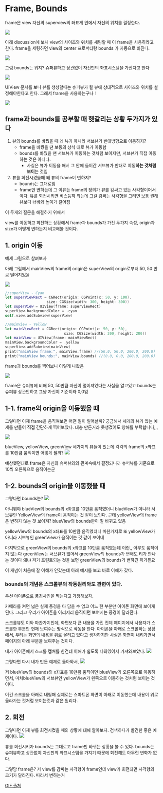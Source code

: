 # Frame, Bounds

frame은 view 자신의 superview의 좌표계 안에서 자신의 위치를 결정한다.

![](https://velog.velcdn.com/images/dev_jane/post/c9d0bfe5-fa09-4d2f-b17b-bfaa5b9aa6e0/image.png)

아래 discussion에 보니 view의 사이즈와 위치를 세팅할 때 이 frame을 사용하라고 한다.
frame을 세팅하면 view의 center 프로퍼티랑 bounds 가 자동으로 바뀐다.

![](https://velog.velcdn.com/images/dev_jane/post/1649308a-8e42-44ac-86d8-a93c4e128b25/image.png)

그럼 bounds는 뭐지?
슈퍼뷰하고 상관없이 자신만의 좌표시스템을 가진다고 한다

![](https://velog.velcdn.com/images/dev_jane/post/ccc39b77-5044-45a8-9840-cb9633f876ea/image.png)


UIView 문서를 보니 뷰를 생성할때는 슈퍼뷰가 될 뷰에 상대적으로 사이즈와 위치를 설정해야한다고 한다.
그래서 frame을 사용하는구나 ! 

![](https://velog.velcdn.com/images/dev_jane/post/c2290aa1-5894-4071-bcae-7803372d338d/image.png)

## frame과 bounds를 공부할 때 헷갈리는 상황 두가지가 있다

1. 뷰의 bounds를 바꿨을 때 왜 뷰가 아니라 서브뷰가 반대방향으로 이동하지?
    - frame을 바꿨을 땐 보통의 상식 대로 뷰가 이동함
    - bounds를 바꿨을 땐 서브뷰가 이동하는 것처럼 보이지만, 서브뷰가 직접 이동하는 것은 아니다.
        - 사실은 뷰가 이동을 해서 그 안에 들어간 서브뷰가 반대로 이동**하는 것처럼 보이**는 것임
2. 뷰를 회전시켰을때 왜 뷰의 frame이 변하지?
    - bounds는 그대로임
    - frame만 변하는데 그 이유는 frame의 정의가 뷰를 감싸고 있는 사각형이어서이다. 뷰를 회전시키면 비스듬히 되는데 그걸 감싸는 사각형을 그리면 보통 원래 뷰보다 너비와 높이가 길어짐

이 두개의 질문을 해결하기 위해서

view를 이동하고 회전하는 상황에서 frame과 bounds가 가진 두가지 속성, origin과 size가 어떻게 변하는지 비교해볼 것이다.

## 1. origin 이동

예제 그림으로 살펴보자

아래 그림에서 mainView의 frame의 origin은 superView의 origin로부터 50, 50 만큼 떨어져있음

![](https://velog.velcdn.com/images/dev_jane/post/c91be190-d59c-42bc-ab2f-c1f7fd271815/image.png)


```swift
//superView - Cyan
let superViewRect = CGRect(origin: CGPoint(x: 50, y: 100),
                   size: CGSize(width: 300, height: 300))
let superView = UIView(frame: superViewRect)
superView.backgroundColor = .cyan
self.view.addSubview(superView)

//mainView - Yellow
let mainViewRect = CGRect(origin: CGPoint(x: 50, y: 50),
                           size: CGSize(width: 200, height: 200))
let mainView = UIView(frame: mainViewRect)
mainView.backgroundColor = .yellow
superView.addSubview(mainView)
print("mainView frame:", mainView.frame) //(50.0, 50.0, 200.0, 200.0)
print("mainView bounds:", mainView.bounds) //(0.0, 0.0, 200.0, 200.0)
```

frame과 bounds를 찍어보니 이렇게 나왔음

![](https://velog.velcdn.com/images/dev_jane/post/e5fd9b9c-ff6e-4e47-86cd-0b467fd32c36/image.png)

frame은 슈퍼뷰에 비해 50, 50만큼 자신이 떨어져있다는 사실을 알고있고
bounds는 슈퍼뷰 상관안하고 그냥 자신이 기준이라 0,0임

## 1-1. frame의 origin을 이동했을 때

그렇다면 이제 frame을 움직여보면 어떤 일이 일어날까?
궁금해서 세개의 뷰가 있는 예제를 만들어 직접 간단하게 찍어보았다.
대충 만든거라 못생겼어도 양해를 부탁합니다,,,

![](https://velog.velcdn.com/images/dev_jane/post/349f4f2a-58b8-450a-a839-eac28c78e29a/image.png)


blueView, yellowView, greenView 세가지의 뷰들이 있는데
각각의 frame의 x좌표를 10만큼 움직이면 어떻게 될까?
![](https://velog.velcdn.com/images/dev_jane/post/b022d47c-9091-48b5-a6ad-278bc41f6da4/image.gif)


예상했던대로 frame은 자신의 슈퍼뷰와의 관계속에서 결정되니까
슈퍼뷰를 기준으로 10씩 오른쪽으로 움직이는군

## 1-2. bounds의 origin을 이동했을 때

그렇다면 bounds는?
![](https://velog.velcdn.com/images/dev_jane/post/003bc0cc-b03d-4d34-bb6f-fd4ccb6a6fd2/image.gif)

아니뭐야 blueView의 bounds의 x좌표를 10만큼 움직였더니 
blueView가 아니라 서브뷰인 YellowView의 frame이 움직이는 것 같이 보인다.
근데 yellowView의 frame은 변하지 않는 것 보이져?
blueView의 bounds만이 잘 바뀌고 있음 

yellowView의 bounds의 x좌표를 10만큼 움직였더니 
마찬가지로 또 yellowView가 아니라 서브뷰인 greenView가 움직이는 것 같이 보이네

마지막으로 greenView의 bounds의 x좌표를 10만큼 움직였는데 
이런,, 아무도 움직이지 않는다
greenView는 서브뷰가 없어서 greenView의 bounds가 변해도 티가 안나는 것이다
왜냐 저기 프린트되는 것을 보면 greenView의 bounds가 변하긴 하거든요

이 개념이 처음에 잘 이해가 안갔는데 아래 예시를 보고 바로 이해가 갔다.

### bounds의 개념은 스크롤뷰의 작동원리와도 관련이 있다.

우선 아이폰으로 풍경사진을 찍는다고 가정해보자.

카메라를 켜면 넓은 실제 풍경을 다 담을 수 없고 어느 한 부분만 아이폰 화면에 보이게 된다. 
그리고 우리가 아이폰을 이리저리 움직이면 보여지는 풍경이 달라진다. 

스크롤뷰도 이와 마찬가지인데, 화면보다 큰 내용을 가진 전체 페이지에서 사용자가 스크롤한 부분만 현재 보여주는 방식으로 작동을 한다. 
아이폰을 아래로 스크롤하는 상황에서, 
우리는 화면의 내용을 위로 올리고 있다고 생각하지만
사실은 화면이 내려가면서 페이지의 아래 부분을 보여주는 것이다. 

내가 아이폰에서 스크롤 캡쳐를 한건데 이해가 쉽도록 나와있어서 가져와보았다.
![](https://velog.velcdn.com/images/dev_jane/post/0b0ad59f-5b26-4879-84cd-4a4c67b45b9d/image.gif)

그렇다면 다시 내가 만든 예제로 돌아와서,
![](https://velog.velcdn.com/images/dev_jane/post/b6b68aae-075f-4166-b47e-c3bb0043391e/image.png)

저 blueView의 bounds의 x좌표를 10만큼 움직이면
blueView가 오른쪽으로 이동하면서, 마치blueView의 서브뷰인 yellowView가 왼쪽으로 이동하는 것처럼 보이는 것이다. 

이건 스크롤을 아래로 내릴때 실제로는 스마트폰 화면이 아래로 이동했는데 내용이 위로 올라가는 것처럼 보이는것과 같은 원리다. 

## 2. 회전

그렇다면 이제 뷰를 회전시켰을 때의 상황에 대해 알아보자.
검색하다가 발견한 좋은 예제이다.
![](https://velog.velcdn.com/images/dev_jane/post/c5d8bd25-c847-4c6d-88c9-2cbbaed07c73/image.gif)


뷰를 회전시키자 bounds는 그대로고 frame만 바뀌는 상황을 볼 수 있다.
bounds는 슈퍼뷰하고 상관없이 자신만의 좌표시스템을 가지기 때문에 회전해도 아무런 변화가 없다.

그렇담 frame은? 저 view를 감싸는 사각형이 frame인데
view가 회전되면 사각형의 크기가 달라진다.
따라서 변하는거


[GIF 출처](https://serialcoder.dev/text-tutorials/ios-tutorials/frame-vs-bounds-in-ios-implementing-a-visual-demonstration/)
